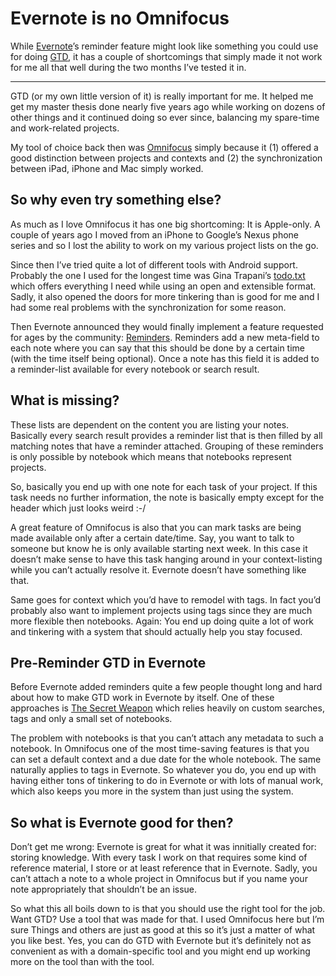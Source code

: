 # Evernote is no Omnifocus

While [Evernote][en]’s reminder feature might look like something you could use for doing [GTD][], it has a couple of shortcomings that simply made it not work for me all that well during the two months I’ve tested it in.

--------------

GTD (or my own little version of it) is really important for me. It helped me get my master thesis done nearly five years ago while working on dozens of other things and it continued doing so ever since, balancing my spare-time and work-related projects.

My tool of choice back then was [Omnifocus][of] simply because it (1) offered a good distinction between projects and contexts and (2) the synchronization between iPad, iPhone and Mac simply worked.

## So why even try something else?

As much as I love Omnifocus it has one big shortcoming: It is Apple-only. A couple of years ago I moved from an iPhone to Google’s Nexus phone series and so I lost the ability to work on my various project lists on the go.

Since then I’ve tried quite a lot of different tools with Android support. Probably the one I used for the longest time was Gina Trapani’s [todo.txt][txt] which offers everything I need while using an open and extensible format. Sadly, it also opened the doors for more tinkering than is good for me and I had some real problems with the synchronization for some reason.

Then Evernote announced they would finally implement a feature requested for ages by the community: [Reminders][rem]. Reminders add a new meta-field to each note where you can say that this should be done by a certain time (with the time itself being optional). Once a note has this field it is added to a reminder-list available for every notebook or search result.

## What is missing?

These lists are dependent on the content you are listing your notes. Basically every search result provides a reminder list that is then filled by all matching notes that have a reminder attached. Grouping of these reminders is only possible by notebook which means that notebooks represent projects.

So, basically you end up with one note for each task of your project. If this task needs no further information, the note is basically empty except for the header which just looks weird :-/

A great feature of Omnifocus is also that you can mark tasks are being made available only after a certain date/time. Say, you want to talk to someone but know he is only available starting next week. In this case it doesn’t make sense to have this task hanging around in your context-listing while you can’t actually resolve it. Evernote doesn’t have something like that.

Same goes for context which you’d have to remodel with tags. In fact you’d probably also want to implement projects using tags since they are much more flexible then notebooks. Again: You end up doing quite a lot of work and tinkering with a system that should actually help you stay focused. 

## Pre-Reminder GTD in Evernote

Before Evernote added reminders quite a few people thought long and hard about how to make GTD work in Evernote by itself. One of these approaches is [The Secret Weapon][tsw] which relies heavily on custom searches, tags and only a small set of notebooks.

The problem with notebooks is that you can’t attach any metadata to such a notebook. In Omnifocus one of the most time-saving features is that you can set a default context and a due date for the whole notebook. The same naturally applies to tags in Evernote. So whatever you do, you end up with having either tons of tinkering to do in Evernote or with lots of manual work, which also keeps you more in the system than just using the system.

## So what is Evernote good for then?

Don’t get me wrong: Evernote is great for what it was innitially created for: storing knowledge. With every task I work on that requires some kind of reference material, I store or at least reference that in Evernote. Sadly, you can’t attach a note to a whole project in Omnifocus but if you name your note appropriately that shouldn’t be an issue.

So what this all boils down to is that you should use the right tool for the job. Want GTD? Use a tool that was made for that. I used Omnifocus here but I’m sure Things and others are just as good at this so it’s just a matter of what you like best. Yes, you can do GTD with Evernote but it’s definitely not as convenient as with a domain-specific tool and you might end up working more on the tool than with the tool.

[of]: http://www.omnigroup.com/products/omnifocus/
[en]: http://evernote.com
[tsw]: http://www.thesecretweapon.org/
[gtd]: http://en.wikipedia.org/wiki/Getting_Things_Done
[txt]: http://todotxt.com/
[rem]: http://blog.evernote.com/blog/2013/05/23/evernote-reminders-are-here-on-mac-ios-and-web-2/
